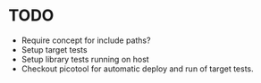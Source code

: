 # TODO

- Require concept for include paths?
- Setup target tests
- Setup library tests running on host
- Checkout picotool for automatic deploy and run of target tests.

